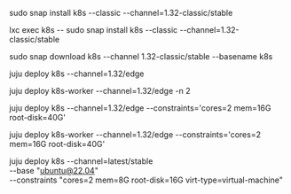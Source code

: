 <!-- snap start -->
sudo snap install k8s --classic --channel=1.32-classic/stable
<!-- snap end -->
<!-- lxd start -->
lxc exec k8s -- sudo snap install k8s --classic --channel=1.32-classic/stable
<!-- lxd end -->
<!-- offline start -->
sudo snap download k8s --channel 1.32-classic/stable --basename k8s
<!-- offline end -->
<!-- juju control start -->
juju deploy k8s --channel=1.32/edge
<!-- juju control end -->
<!-- juju worker start -->
juju deploy k8s-worker --channel=1.32/edge -n 2
<!-- juju worker end -->
<!-- juju control constraints start -->
juju deploy k8s --channel=1.32/edge --constraints='cores=2 mem=16G root-disk=40G'
<!-- juju control constraints end -->
<!-- juju worker constraints start -->
juju deploy k8s-worker --channel=1.32/edge --constraints='cores=2 mem=16G root-disk=40G'
<!-- juju worker constraints end -->
<!-- juju vm start -->
juju deploy k8s --channel=latest/stable \
    --base "ubuntu@22.04" \
    --constraints "cores=2 mem=8G root-disk=16G virt-type=virtual-machine"
<!-- juju vm end -->
